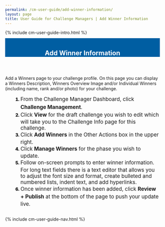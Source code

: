```yaml
---
permalink: /cm-user-guide/add-winner-information/
layout: page
title: User Guide for Challenge Managers | Add Winner Information
---
```

<div class="row">
  <div class="col-sm-12">{% include cm-user-guide-intro.html %}</div>
</div>
<div class="row" style="padding-top: 10px; padding-bottom: 30px;">
  <div class="col-sm-12" style="padding-top: 6px; background-color: #005ea2; color: #ffffff; text-align: center;">
    <h2>Add Winner Information</h2>
  </div>
</div>
<div class="row">
  <div class="col-sm-7">
    <p>Add a Winners page to your challenge profile. On this page you can display a Winners Description, Winners Overview Image and/or Individual Winners (including name, rank and/or photo) for your challenge.</p>
    <ol style="padding-left: 50px;">
      <li style="font-weight:900;"><span style="font-size: 1.06rem; line-height: 1.5; font-weight: 400;">From the Challenge Manager Dashboard, click <b>Challenge Management</b>.</span></li>
<li style="font-weight:900;"><span style="font-size: 1.06rem; line-height: 1.5; font-weight: 400;">Click <b>View</b> for the draft challenge you wish to edit which will take you to the Challenge Info page for this challenge.</span></li>
<li style="font-weight:900;"><span style="font-size: 1.06rem; line-height: 1.5; font-weight: 400;">Click <b>Add Winners</b> in the Other Actions box in the upper right.</span></li>
<li style="font-weight:900;"><span style="font-size: 1.06rem; line-height: 1.5; font-weight: 400;">Click <b>Manage Winners</b> for the phase you wish to update.</span></li>
<li style="font-weight:900;"><span style="font-size: 1.06rem; line-height: 1.5; font-weight: 400;">Follow on-screen prompts to enter winner information. 
For long text fields there is a text editor that allows you to adjust the font size and format, create bulleted and numbered lists, indent text, and add hyperlinks. </span></li>
<li style="font-weight:900;"><span style="font-size: 1.06rem; line-height: 1.5; font-weight: 400;">Once winner information has been added, click <b>Review + Publish</b> at the bottom of the page to push your update live.
</span></li>
    </ol>
  </div>
  <div class="col-sm-1">&nbsp;</div>
  <div class="col-sm-4"> {% include cm-user-guide-nav.html %} </div>
</div>

